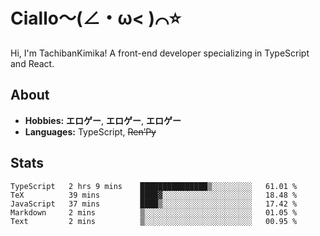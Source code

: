 # Ciallo～(∠・ω< )⌒⭐️

Hi, I'm TachibanKimika! A front-end developer specializing in TypeScript and React.

## About
- **Hobbies:** **エロゲー**, **エロゲー**, **エロゲー**
- **Languages:** TypeScript, ~~Ren’Py~~

## Stats
<!--START_SECTION:waka-->

```text
TypeScript   2 hrs 9 mins    ███████████████▒░░░░░░░░░   61.01 %
TeX          39 mins         ████▓░░░░░░░░░░░░░░░░░░░░   18.48 %
JavaScript   37 mins         ████▒░░░░░░░░░░░░░░░░░░░░   17.42 %
Markdown     2 mins          ▒░░░░░░░░░░░░░░░░░░░░░░░░   01.05 %
Text         2 mins          ▒░░░░░░░░░░░░░░░░░░░░░░░░   00.95 %
```

<!--END_SECTION:waka-->

<!-- ![Metrics](https://metrics.lecoq.io/TachibanaKimika?template=classic&base.activity=0&base.community=0&base.repositories=0&languages=1&isocalendar=1&isocalendar.duration=half-year&languages.limit=8&languages.sections=most-used&languages.colors=github&languages.threshold=0%25&languages.indepth=false&languages.recent.load=300&languages.recent.days=14&config.timezone=Asia%2FShanghai)
 -->
